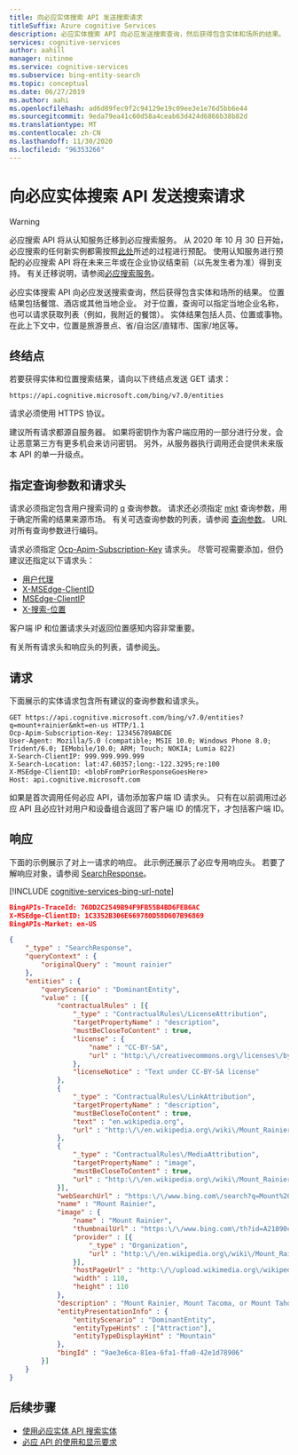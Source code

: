 ```yaml
---
title: 向必应实体搜索 API 发送搜索请求
titleSuffix: Azure cognitive Services
description: 必应实体搜索 API 向必应发送搜索查询，然后获得包含实体和场所的结果。
services: cognitive-services
author: aahill
manager: nitinme
ms.service: cognitive-services
ms.subservice: bing-entity-search
ms.topic: conceptual
ms.date: 06/27/2019
ms.author: aahi
ms.openlocfilehash: ad6d89fec9f2c94129e19c09ee3e1e76d5bb6e44
ms.sourcegitcommit: 9eda79ea41c60d58a4ceab63d424d6866b38b82d
ms.translationtype: MT
ms.contentlocale: zh-CN
ms.lasthandoff: 11/30/2020
ms.locfileid: "96353266"
---
```

# <a name="sending-search-requests-to-the-bing-entity-search-api"></a>向必应实体搜索 API 发送搜索请求

> [!WARNING]
> 必应搜索 API 将从认知服务迁移到必应搜索服务。 从 2020 年 10 月 30 日开始，必应搜索的任何新实例都需按照[此处](/bing/search-apis/bing-web-search/create-bing-search-service-resource)所述的过程进行预配。
> 使用认知服务进行预配的必应搜索 API 将在未来三年或在企业协议结束前（以先发生者为准）得到支持。
> 有关迁移说明，请参阅[必应搜索服务](/bing/search-apis/bing-web-search/create-bing-search-service-resource)。

必应实体搜索 API 向必应发送搜索查询，然后获得包含实体和场所的结果。 位置结果包括餐馆、酒店或其他当地企业。 对于位置，查询可以指定当地企业名称，也可以请求获取列表（例如，我附近的餐馆）。 实体结果包括人员、位置或事物。 在此上下文中，位置是旅游景点、省/自治区/直辖市、国家/地区等。

## <a name="the-endpoint"></a>终结点

若要获得实体和位置搜索结果，请向以下终结点发送 GET 请求：  

```
https://api.cognitive.microsoft.com/bing/v7.0/entities
```

请求必须使用 HTTPS 协议。

建议所有请求都源自服务器。 如果将密钥作为客户端应用的一部分进行分发，会让恶意第三方有更多机会来访问密钥。 另外，从服务器执行调用还会提供未来版本 API 的单一升级点。

## <a name="specifying-query-parameters-and-headers"></a>指定查询参数和请求头

请求必须指定包含用户搜索词的 [q](/rest/api/cognitiveservices-bingsearch/bing-entities-api-v7-reference#query) 查询参数。 请求还必须指定 [mkt](/rest/api/cognitiveservices-bingsearch/bing-entities-api-v7-reference#mkt) 查询参数，用于确定所需的结果来源市场。 有关可选查询参数的列表，请参阅 [查询参数](/rest/api/cognitiveservices-bingsearch/bing-entities-api-v7-reference#query-parameters)。 URL 对所有查询参数进行编码。  
  
请求必须指定 [Ocp-Apim-Subscription-Key](/rest/api/cognitiveservices-bingsearch/bing-entities-api-v7-reference#subscriptionkey) 请求头。 尽管可视需要添加，但仍建议还指定以下请求头：  
  
-   [用户代理](/rest/api/cognitiveservices-bingsearch/bing-entities-api-v7-reference#useragent)  
-   [X-MSEdge-ClientID](/rest/api/cognitiveservices-bingsearch/bing-entities-api-v7-reference#clientid)  
-   [MSEdge-ClientIP](/rest/api/cognitiveservices-bingsearch/bing-entities-api-v7-reference#clientip)  
-   [X-搜索-位置](/rest/api/cognitiveservices-bingsearch/bing-entities-api-v7-reference#location)  

客户端 IP 和位置请求头对返回位置感知内容非常重要。  

有关所有请求头和响应头的列表，请参阅[头](/rest/api/cognitiveservices-bingsearch/bing-entities-api-v7-reference#headers)。

## <a name="the-request"></a>请求

下面展示的实体请求包含所有建议的查询参数和请求头。 

```  
GET https://api.cognitive.microsoft.com/bing/v7.0/entities?q=mount+rainier&mkt=en-us HTTP/1.1  
Ocp-Apim-Subscription-Key: 123456789ABCDE  
User-Agent: Mozilla/5.0 (compatible; MSIE 10.0; Windows Phone 8.0; Trident/6.0; IEMobile/10.0; ARM; Touch; NOKIA; Lumia 822)  
X-Search-ClientIP: 999.999.999.999  
X-Search-Location: lat:47.60357;long:-122.3295;re:100  
X-MSEdge-ClientID: <blobFromPriorResponseGoesHere>  
Host: api.cognitive.microsoft.com  
```  

如果是首次调用任何必应 API，请勿添加客户端 ID 请求头。 只有在以前调用过必应 API 且必应针对用户和设备组合返回了客户端 ID 的情况下，才包括客户端 ID。

## <a name="the-response"></a>响应

下面的示例展示了对上一请求的响应。 此示例还展示了必应专用响应头。 若要了解响应对象，请参阅 [SearchResponse](/rest/api/cognitiveservices-bingsearch/bing-entities-api-v7-reference#searchresponse)。

[!INCLUDE [cognitive-services-bing-url-note](../../../../includes/cognitive-services-bing-url-note.md)]

```json
BingAPIs-TraceId: 76DD2C2549B94F9FB55B4BD6FEB6AC
X-MSEdge-ClientID: 1C3352B306E669780D58D607B96869
BingAPIs-Market: en-US

{
    "_type" : "SearchResponse",
    "queryContext" : {
        "originalQuery" : "mount rainier"
    },
    "entities" : {
        "queryScenario" : "DominantEntity",
        "value" : [{
            "contractualRules" : [{
                "_type" : "ContractualRules\/LicenseAttribution",
                "targetPropertyName" : "description",
                "mustBeCloseToContent" : true,
                "license" : {
                    "name" : "CC-BY-SA",
                    "url" : "http:\/\/creativecommons.org\/licenses\/by-sa\/3.0\/"
                },
                "licenseNotice" : "Text under CC-BY-SA license"
            },
            {
                "_type" : "ContractualRules\/LinkAttribution",
                "targetPropertyName" : "description",
                "mustBeCloseToContent" : true,
                "text" : "en.wikipedia.org",
                "url" : "http:\/\/en.wikipedia.org\/wiki\/Mount_Rainier"
            },
            {
                "_type" : "ContractualRules\/MediaAttribution",
                "targetPropertyName" : "image",
                "mustBeCloseToContent" : true,
                "url" : "http:\/\/en.wikipedia.org\/wiki\/Mount_Rainier"
            }],
            "webSearchUrl" : "https:\/\/www.bing.com\/search?q=Mount%20Rainier...",
            "name" : "Mount Rainier",
            "image" : {
                "name" : "Mount Rainier",
                "thumbnailUrl" : "https:\/\/www.bing.com\/th?id=A21890c0e1f...",
                "provider" : [{
                    "_type" : "Organization",
                    "url" : "http:\/\/en.wikipedia.org\/wiki\/Mount_Rainier"
                }],
                "hostPageUrl" : "http:\/\/upload.wikimedia.org\/wikipedia...",
                "width" : 110,
                "height" : 110
            },
            "description" : "Mount Rainier, Mount Tacoma, or Mount Tahoma is the highest...",
            "entityPresentationInfo" : {
                "entityScenario" : "DominantEntity",
                "entityTypeHints" : ["Attraction"],
                "entityTypeDisplayHint" : "Mountain"
            },
            "bingId" : "9ae3e6ca-81ea-6fa1-ffa0-42e1d78906"
        }]
    }
}
```


## <a name="next-steps"></a>后续步骤

* [使用必应实体 API 搜索实体](search-for-entities.md)
* [必应 API 的使用和显示要求](../../bing-web-search/use-display-requirements.md)